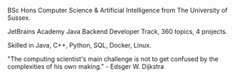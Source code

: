 

BSc Hons Computer Science & Artificial Intelligence from The University of Sussex.

JetBrains Academy Java Backend Developer Track, 360 topics, 4 projects.

Skilled in Java, C++, Python, SQL, Docker, Linux.


"The computing scientist's main challenge is not to get confused by the complexities of his own making." - Edsger W. Dijkstra
